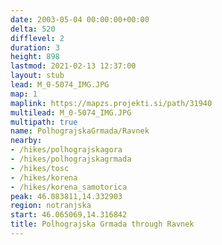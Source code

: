 ```yaml
---
date: 2003-05-04 00:00:00+00:00
delta: 520
difflevel: 2
duration: 3
height: 898
lastmod: 2021-02-13 12:37:00
layout: stub
lead: M_0-5074_IMG.JPG
map: 1
maplink: https://mapzs.projekti.si/path/31940
multilead: M_0-5074_IMG.JPG
multipath: true
name: PolhograjskaGrmada/Ravnek
nearby:
- /hikes/polhograjskagora
- /hikes/polhograjskagrmada
- /hikes/tosc
- /hikes/korena
- /hikes/korena_samotorica
peak: 46.083811,14.332903
region: notranjska
start: 46.065069,14.316842
title: Polhograjska Grmada through Ravnek
---
```


